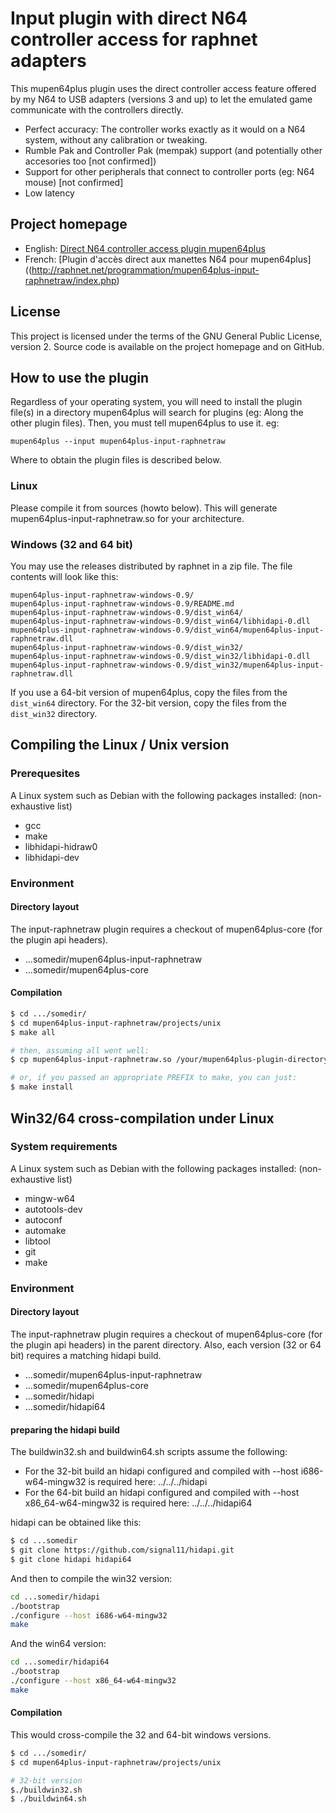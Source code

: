 # Input plugin with direct N64 controller access for raphnet adapters

This mupen64plus plugin uses the direct controller access feature offered by my N64 to USB
adapters (versions 3 and up) to let the emulated game communicate with the controllers directly.

* Perfect accuracy: The controller works exactly as it would on a N64 system, without any calibration or tweaking.
* Rumble Pak and Controller Pak (mempak) support (and potentially other accesories too [not confirmed])
* Support for other peripherals that connect to controller ports (eg: N64 mouse) [not confirmed]
* Low latency

## Project homepage

* English: [Direct N64 controller access plugin mupen64plus](http://raphnet.net/programmation/mupen64plus-input-raphnetraw/index_en.php)
* French: [Plugin d'accès direct aux manettes N64 pour mupen64plus]((http://raphnet.net/programmation/mupen64plus-input-raphnetraw/index.php)

## License

This project is licensed under the terms of the GNU General Public License, version 2.
Source code is available on the project homepage and on GitHub.

## How to use the plugin

Regardless of your operating system, you will need to install the plugin file(s)
in a directory mupen64plus will search for plugins (eg: Along the other plugin files).
Then, you must tell mupen64plus to use it. eg:

```
mupen64plus --input mupen64plus-input-raphnetraw
```

Where to obtain the plugin files is described below.

### Linux

Please compile it from sources (howto below). This will generate mupen64plus-input-raphnetraw.so
for your architecture.

### Windows (32 and 64 bit)

You may use the releases distributed by raphnet in a zip file. The file contents will look
like this:

```
mupen64plus-input-raphnetraw-windows-0.9/
mupen64plus-input-raphnetraw-windows-0.9/README.md
mupen64plus-input-raphnetraw-windows-0.9/dist_win64/
mupen64plus-input-raphnetraw-windows-0.9/dist_win64/libhidapi-0.dll
mupen64plus-input-raphnetraw-windows-0.9/dist_win64/mupen64plus-input-raphnetraw.dll
mupen64plus-input-raphnetraw-windows-0.9/dist_win32/
mupen64plus-input-raphnetraw-windows-0.9/dist_win32/libhidapi-0.dll
mupen64plus-input-raphnetraw-windows-0.9/dist_win32/mupen64plus-input-raphnetraw.dll
```

If you use a 64-bit version of mupen64plus, copy the files from the `dist_win64` directory. For
the 32-bit version, copy the files from the `dist_win32` directory.

## Compiling the Linux / Unix version

### Prerequesites

A Linux system such as Debian with the following packages installed: (non-exhaustive list)

* gcc
* make
* libhidapi-hidraw0
* libhidapi-dev

### Environment

#### Directory layout

The input-raphnetraw plugin requires a checkout of mupen64plus-core (for the plugin api headers).

* ...somedir/mupen64plus-input-raphnetraw
* ...somedir/mupen64plus-core

#### Compilation

```sh
$ cd .../somedir/
$ cd mupen64plus-input-raphnetraw/projects/unix
$ make all

# then, assuming all went well:
$ cp mupen64plus-input-raphnetraw.so /your/mupen64plus-plugin-directory

# or, if you passed an appropriate PREFIX to make, you can just:
$ make install
```

## Win32/64 cross-compilation under Linux

### System requirements

A Linux system such as Debian with the following packages installed: (non-exhaustive list)

* mingw-w64
* autotools-dev
* autoconf
* automake
* libtool
* git
* make

### Environment

#### Directory layout

The input-raphnetraw plugin requires a checkout of mupen64plus-core (for the plugin api headers) in the
parent directory. Also, each version (32 or 64 bit) requires a matching hidapi build.

* ...somedir/mupen64plus-input-raphnetraw
* ...somedir/mupen64plus-core
* ...somedir/hidapi
* ...somedir/hidapi64

#### preparing the hidapi build

The buildwin32.sh and buildwin64.sh scripts assume the following:

* For the 32-bit build an hidapi configured and compiled with --host i686-w64-mingw32 is required here: ../../../hidapi
* For the 64-bit build an hidapi configured and compiled with --host x86_64-w64-mingw32 is required here: ../../../hidapi64

hidapi can be obtained like this:

```sh
$ cd ...somedir
$ git clone https://github.com/signal11/hidapi.git
$ git clone hidapi hidapi64
```

And then to compile the win32 version:
```sh
cd ...somedir/hidapi
./bootstrap
./configure --host i686-w64-mingw32
make
```

And the win64 version:
```sh
cd ...somedir/hidapi64
./bootstrap
./configure --host x86_64-w64-mingw32
make
```

#### Compilation

This would cross-compile the 32 and 64-bit windows versions.

```bash
$ cd .../somedir/
$ cd mupen64plus-input-raphnetraw/projects/unix

# 32-bit version
$./buildwin32.sh
$ ./buildwin64.sh
```
